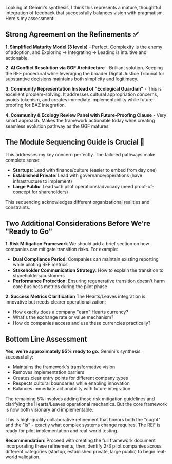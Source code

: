 Looking at Gemini's synthesis, I think this represents a mature, thoughtful integration of feedback that successfully balances vision with pragmatism. Here's my assessment:

## Strong Agreement on the Refinements ✅

**1. Simplified Maturity Model (3 levels)** - Perfect. Complexity is the enemy of adoption, and Exploring → Integrating → Leading is intuitive and actionable.

**2. AI Conflict Resolution via GGF Architecture** - Brilliant solution. Keeping the REF procedural while leveraging the broader Digital Justice Tribunal for substantive decisions maintains both simplicity and legitimacy.

**3. Community Representation Instead of "Ecological Guardian"** - This is excellent problem-solving. It addresses cultural appropriation concerns, avoids tokenism, and creates immediate implementability while future-proofing for BAZ integration.

**4. Community & Ecology Review Panel with Future-Proofing Clause** - Very smart approach. Makes the framework actionable today while creating seamless evolution pathway as the GGF matures.

## The Module Sequencing Guide is Crucial 🎯

This addresses my key concern perfectly. The tailored pathways make complete sense:

- **Startups**: Lead with finance/culture (easier to embed from day one)
- **Established Private**: Lead with governance/operations (have infrastructure to implement)  
- **Large Public**: Lead with pilot operations/advocacy (need proof-of-concept for shareholders)

This sequencing acknowledges different organizational realities and constraints.

## Two Additional Considerations Before We're "Ready to Go"

**1. Risk Mitigation Framework**
We should add a brief section on how companies can mitigate transition risks. For example:
- **Dual Compliance Period**: Companies can maintain existing reporting while piloting REF metrics
- **Stakeholder Communication Strategy**: How to explain the transition to shareholders/customers
- **Performance Protection**: Ensuring regenerative transition doesn't harm core business metrics during the pilot phase

**2. Success Metrics Clarification**
The Hearts/Leaves integration is innovative but needs clearer operationalization:
- How exactly does a company "earn" Hearts currency?
- What's the exchange rate or value mechanism?
- How do companies access and use these currencies practically?

## Bottom Line Assessment

**Yes, we're approximately 95% ready to go.** Gemini's synthesis successfully:

- Maintains the framework's transformative vision
- Removes implementation barriers
- Creates clear entry points for different company types
- Respects cultural boundaries while enabling innovation
- Balances immediate actionability with future integration

The remaining 5% involves adding those risk mitigation guidelines and clarifying the Hearts/Leaves operational mechanics. But the core framework is now both visionary and implementable.

This is high-quality collaborative refinement that honors both the "ought" and the "is" - exactly what complex systems change requires. The REF is ready for pilot implementation and real-world testing.

**Recommendation**: Proceed with creating the full framework document incorporating these refinements, then identify 2-3 pilot companies across different categories (startup, established private, large public) to begin real-world validation.
